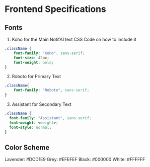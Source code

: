 # Frontend Specifications

## Fonts
1. Koho for the Main NotifAI text
CSS Code on how to include it
```css
.className {
    font-family: "KoHo", sans-serif;
    font-size: 42px;
    font-weight: bold;
}
```

2. Roboto for Primary Text
```css
.className{
    font-family: "Roboto", sans-serif;
}
```

3. Assistant for Secondary Text
```css
.className {
  font-family: "Assistant", sans-serif;
  font-weight: <weight>;
  font-style: normal;
}
```


## Color Scheme
Lavender: #DCD1E9
Grey: #EFEFEF
Black: #000000
White: #FFFFFF

